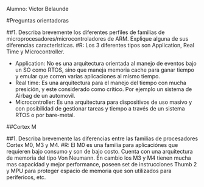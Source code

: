 Alumno: Victor Belaunde

#Preguntas orientadoras

##1. Describa brevemente los diferentes perfiles de familias de
microprocesadores/microcontroladores de ARM. Explique alguna de sus diferencias
características.
#R: Los 3 diferentes tipos son Application, Real Time y Microcontroller.
- Application: No es una arquitectura orientada al manejo de eventos bajo un SO como RTOS, sino que maneja memoria cache para ganar tiempo y emular que corren varias aplicaciones al mismo tiempo.
- Real time: Es una arquitectura para el manejo del tiempo con mucha presición, y este considerado como critico. Por ejemplo un sistema de Airbag de un automovil.
- Microcontroller: Es una arquitectura para dispositivos de uso masivo y con posibilidad de gestionar tareas y tiempo a través de un sistema RTOS o por bare-metal. 

##Cortex M

##1. Describa brevemente las diferencias entre las familias de procesadores Cortex M0, M3 y M4.
#R: El M0 es una familia para aplicaciónes que requieren bajo consumo y son de bajo costo. Cuenta con una arquitectura de memoria del tipo Von Neumann. 
En cambio los M3 y M4 tienen mucha mas capacidad y mejor performance, poseen set de instrucciones Thumb 2 y MPU para proteger espacio de memoria que son utilizados para perifericos, etc.

